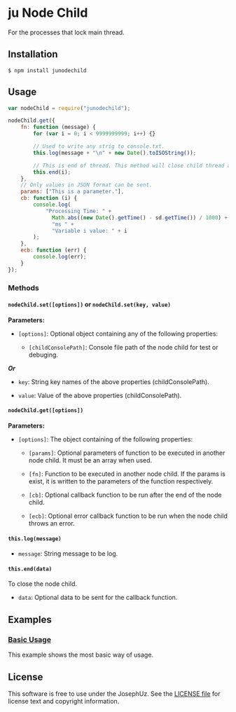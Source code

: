 # ju Node Child

For the processes that lock main thread.

## Installation

```shell
$ npm install junodechild
```


## Usage

```javascript
var nodeChild = require("junodechild");

nodeChild.get({
    fn: function (message) {
        for (var i = 0; i < 9999999999; i++) {}

        // Used to write any strig to console.txt.
        this.log(message + "\n" + new Date().toISOString());

        // This is end of thread. This method will close child thread and then returns parameter.
        this.end(i);
    },
    // Only values in JSON format can be sent.
    params: ["This is a parameter."],
    cb: function (i) {
        console.log(
            "Processing Time: " +
              Math.abs((new Date().getTime() - sd.getTime()) / 1000) +
              "ms " +
              "Variable i value: " + i
        );
    },
    ecb: function (err) {
        console.log(err);
    }
});
```


### Methods


#### `nodeChild.set([options])` or `nodeChild.set(key, value)`

**Parameters:**

* `[options]`: Optional object containing any of the following properties:
  
  * `[childConsolePath]`: Console file path of the node child for test or debuging.

***Or***

* `key`: String key names of the above properties (childConsolePath).

* `value`: Value of the above properties (childConsolePath).


#### `nodeChild.get([options])`

**Parameters:**

* `[options]`: The object containing of the following properties:
  
  * `[params]`: Optional parameters of function to be executed in another node child. It must be an array when used.

  * `[fn]`: Function to be executed in another node child. If the params is exist, it is written to the parameters of the function respectively.
  
  * `[cb]`: Optional callback function to be run after the end of the node child.
  
  * `[ecb]`: Optional error callback function to be run when the node child throws an error.


#### `this.log(message)`

* `message`: String message to be log.


#### `this.end(data)`

To close the node child.

* `data`: Optional data to be sent for the callback function.


## Examples

### [Basic Usage][]

This example shows the most basic way of usage.

[basic usage]: https://github.com/JosephUz/juNodeChild/tree/master/examples/basic

## License

This software is free to use under the JosephUz. See the [LICENSE file][] for license text and copyright information.

[license file]: https://github.com/JosephUz/juNodeChild/blob/master/LICENSE

